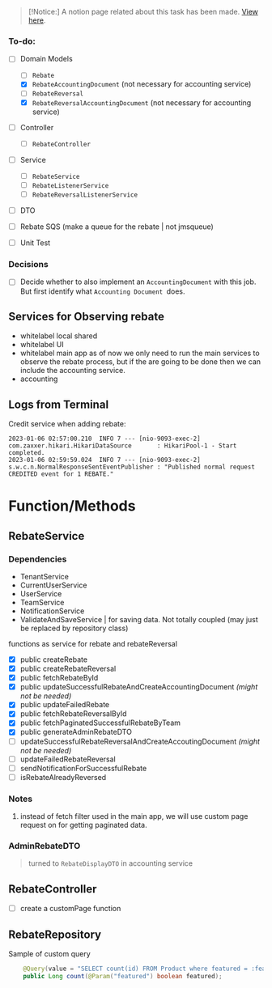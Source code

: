 >[!Notice:]
>A notion page related about this task has been made. [View here](https://www.notion.so/synacy-appdev/Accounting-UI-UX-discussion-fad29640a11e42b2993c598f14aad300).

### To-do:
- [ ] Domain Models
	- [ ] `Rebate`
	- [x] `RebateAccountingDocument` (not necessary for accounting service)
	- [ ] `RebateReversal`
	- [x] `RebateReversalAccountingDocument` (not necessary for accounting service)
- [ ] Controller
	- [ ] `RebateController`
- [ ] Service
	- [ ] `RebateService`
	- [ ] `RebateListenerService`
	- [ ] `RebateReversalListenerService`
- [ ] DTO
- [ ] Rebate SQS (make a queue for the rebate | not jmsqueue)
- [ ] Unit Test



### Decisions

- [ ] Decide whether to also implement an `AccountingDocument` with this job. But first identify what `Accounting Document `does.



## Services for Observing rebate 

- whitelabel local shared
- whitelabel UI
- whitelabel main app
as of now we only need to run the main services to observe the rebate process, but if the are going to be done then we can include the accounting service.
- accounting


## Logs from Terminal

Credit service when adding rebate:
```
2023-01-06 02:57:00.210  INFO 7 --- [nio-9093-exec-2] com.zaxxer.hikari.HikariDataSource       : HikariPool-1 - Start completed.
2023-01-06 02:59:59.024  INFO 7 --- [nio-9093-exec-2] s.w.c.n.NormalResponseSentEventPublisher : "Published normal request CREDITED event for 1 REBATE."

```


# Function/Methods

## RebateService

### Dependencies
- TenantService
- CurrentUserService
- UserService
- TeamService
- NotificationService
- ValidateAndSaveService | for saving data. Not totally coupled (may just be replaced by repository class)

functions as service for rebate and rebateReversal
- [x] public createRebate
- [x] public createRebateReversal
- [x] public fetchRebateById
- [x] public updateSuccessfulRebateAndCreateAccountingDocument *(might not be needed)*
- [x] public updateFailedRebate
- [x] public fetchRebateReversalById
- [x] public fetchPaginatedSuccessfulRebateByTeam
- [x] public generateAdminRebateDTO
- [ ] updateSuccessfulRebateReversalAndCreateAccoutingDocument  *(might not be needed)*
- [ ] updateFailedRebateReversal
- [ ] sendNotificationForSuccessfulRebate
- [ ] isRebateAlreadyReversed

### Notes

1. instead of fetch filter used in the main app, we will use custom page request on for getting paginated data.

### AdminRebateDTO
>turned to `RebateDisplayDTO` in accounting service


## RebateController

- [ ] create a customPage function


## RebateRepository

Sample of custom query
```java
	@Query(value = "SELECT count(id) FROM Product where featured = :featured")
	public Long count(@Param("featured") boolean featured);
```






